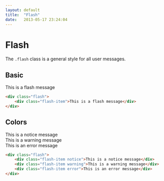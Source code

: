 ```yaml
---
layout: default
title:  "Flash"
date:   2013-05-17 23:24:04
---
```


Flash
=====

The `.flash` class is a general style for all user messages.

Basic
-----

<div class="flash">
	<div class="flash-item">This is a flash message</div>
</div>

~~~html
<div class="flash">
	<div class="flash-item">This is a flash message</div>
</div>
~~~

Colors
-------

<div class="flash">
	<div class="flash-item notice">This is a notice message</div>
	<div class="flash-item warning">This is a warning message</div>
	<div class="flash-item error">This is an error message</div>
</div>

~~~html
<div class="flash">
	<div class="flash-item notice">This is a notice message</div>
	<div class="flash-item warning">This is a warning message</div>
	<div class="flash-item error">This is an error message</div>
</div>
~~~